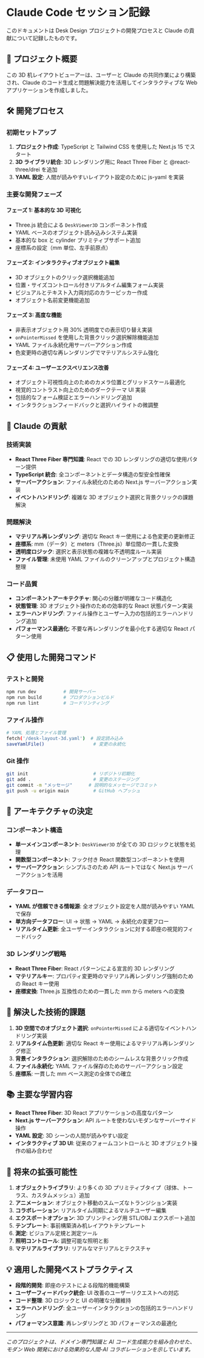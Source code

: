 # Claude Code セッション記録

このドキュメントは Desk Design プロジェクトの開発プロセスと Claude の貢献について記録したものです。

## 🤖 プロジェクト概要

この 3D 机レイアウトビューアーは、ユーザーと Claude の共同作業により構築され、Claude のコード生成と問題解決能力を活用してインタラクティブな Web アプリケーションを作成しました。

## 🛠️ 開発プロセス

### 初期セットアップ
1. **プロジェクト作成**: TypeScript と Tailwind CSS を使用した Next.js 15 でスタート
2. **3D ライブラリ統合**: 3D レンダリング用に React Three Fiber と @react-three/drei を追加
3. **YAML 設定**: 人間が読みやすいレイアウト設定のために js-yaml を実装

### 主要な開発フェーズ

#### フェーズ 1: 基本的な 3D 可視化
- Three.js 統合による `DeskViewer3D` コンポーネント作成
- YAML ベースのオブジェクト読み込みシステム実装
- 基本的な box と cylinder プリミティブサポート追加
- 座標系の設定（mm 単位、左手前原点）

#### フェーズ 2: インタラクティブオブジェクト編集
- 3D オブジェクトのクリック選択機能追加
- 位置・サイズコントロール付きリアルタイム編集フォーム実装
- ビジュアルとテキスト入力両対応のカラーピッカー作成
- オブジェクト名前変更機能追加

#### フェーズ 3: 高度な機能
- 非表示オブジェクト用 30% 透明度での表示切り替え実装
- `onPointerMissed` を使用した背景クリック選択解除機能追加
- YAML ファイル永続化用サーバーアクション作成
- 色変更時の適切な再レンダリングでマテリアルシステム強化

#### フェーズ 4: ユーザーエクスペリエンス改善
- オブジェクト可視性向上のためのカメラ位置とグリッドスケール最適化
- 視覚的コントラスト向上のためのダークテーマ UI 実装
- 包括的なフォーム検証とエラーハンドリング追加
- インタラクションフィードバックと選択ハイライトの微調整

## 🎯 Claude の貢献

### 技術実装
- **React Three Fiber 専門知識**: React での 3D レンダリングの適切な使用パターン提供
- **TypeScript 統合**: 全コンポーネントとデータ構造の型安全性確保
- **サーバーアクション**: ファイル永続化のための Next.js サーバーアクション実装
- **イベントハンドリング**: 複雑な 3D オブジェクト選択と背景クリックの課題解決

### 問題解決
- **マテリアル再レンダリング**: 適切な React キー使用による色変更の更新修正
- **座標系**: mm（データ）と meters（Three.js）単位間の一貫した変換
- **透明度ロジック**: 選択と表示状態の複雑な不透明度ルール実装
- **ファイル管理**: 未使用 YAML ファイルのクリーンアップとプロジェクト構造整理

### コード品質
- **コンポーネントアーキテクチャ**: 関心の分離が明確なコード構造化
- **状態管理**: 3D オブジェクト操作のための効率的な React 状態パターン実装
- **エラーハンドリング**: ファイル操作とユーザー入力の包括的エラーハンドリング追加
- **パフォーマンス最適化**: 不要な再レンダリングを最小化する適切な React パターン使用

## 📋 使用した開発コマンド

### テストと開発
```bash
npm run dev          # 開発サーバー
npm run build        # プロダクションビルド
npm run lint         # コードリンティング
```

### ファイル操作
```bash
# YAML 処理とファイル管理
fetch('/desk-layout-3d.yaml')  # 設定読み込み
saveYamlFile()                  # 変更の永続化
```

### Git 操作
```bash
git init                        # リポジトリ初期化
git add .                       # 変更のステージング
git commit -m "メッセージ"      # 説明的なメッセージでコミット
git push -u origin main         # GitHub へプッシュ
```

## 🧩 アーキテクチャの決定

### コンポーネント構造
- **単一メインコンポーネント**: `DeskViewer3D` が全ての 3D ロジックと状態を処理
- **関数型コンポーネント**: フック付き React 関数型コンポーネントを使用
- **サーバーアクション**: シンプルさのため API ルートではなく Next.js サーバーアクションを活用

### データフロー
- **YAML が信頼できる情報源**: 全オブジェクト設定を人間が読みやすい YAML で保存
- **単方向データフロー**: UI → 状態 → YAML → 永続化の変更フロー
- **リアルタイム更新**: 全ユーザーインタラクションに対する即座の視覚的フィードバック

### 3D レンダリング戦略
- **React Three Fiber**: React パターンによる宣言的 3D レンダリング
- **マテリアルキー**: プロパティ変更時のマテリアル再レンダリング強制のための React キー使用
- **座標変換**: Three.js 互換性のための一貫した mm から meters への変換

## 🔧 解決した技術的課題

1. **3D 空間でのオブジェクト選択**: `onPointerMissed` による適切なイベントハンドリング実装
2. **リアルタイム色更新**: 適切な React キー使用によるマテリアル再レンダリング修正
3. **背景インタラクション**: 選択解除のためのシームレスな背景クリック作成
4. **ファイル永続化**: YAML ファイル保存のためのサーバーアクション設定
5. **座標系**: 一貫した mm ベース測定の全体での確立

## 📚 主要な学習内容

- **React Three Fiber**: 3D React アプリケーションの高度なパターン
- **Next.js サーバーアクション**: API ルートを使わないモダンなサーバーサイド操作
- **YAML 設定**: 3D シーンの人間が読みやすい設定
- **インタラクティブ 3D UI**: 従来のフォームコントロールと 3D オブジェクト操作の組み合わせ

## 🚀 将来の拡張可能性

1. **オブジェクトライブラリ**: より多くの 3D プリミティブタイプ（球体、トーラス、カスタムメッシュ）追加
2. **アニメーション**: オブジェクト移動のスムーズなトランジション実装
3. **コラボレーション**: リアルタイム同期によるマルチユーザー編集
4. **エクスポートオプション**: 3D プリンティング用 STL/OBJ エクスポート追加
5. **テンプレート**: 事前構築済み机レイアウトテンプレート
6. **測定**: ビジュアル定規と測定ツール
7. **照明コントロール**: 調整可能な照明と影
8. **マテリアルライブラリ**: リアルなマテリアルとテクスチャ

## 💡 適用した開発ベストプラクティス

- **段階的開発**: 即座のテストによる段階的機能構築
- **ユーザーフィードバック統合**: UI 改善のユーザーリクエストへの対応
- **コード整理**: 3D ロジックと UI の明確な分離維持
- **エラーハンドリング**: 全ユーザーインタラクションの包括的エラーハンドリング
- **パフォーマンス意識**: 再レンダリングと 3D パフォーマンスの最適化

---

*このプロジェクトは、ドメイン専門知識と AI コード生成能力を組み合わせた、モダン Web 開発における効果的な人間-AI コラボレーションを示しています。*